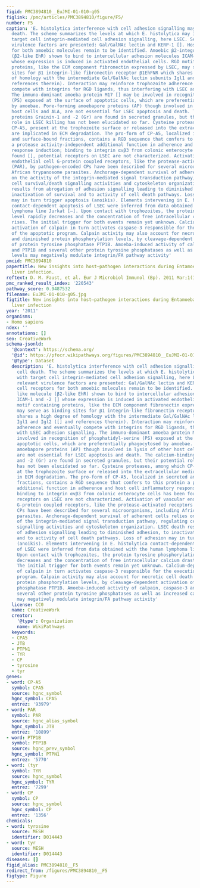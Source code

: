 ```yaml
---
figid: PMC3894810__EuJMI-01-010-g05
figlink: /pmc/articles/PMC3894810/figure/F5/
number: F5
caption: 'E. histolytica interference with cell adhesion signalling may induce cell
  death. The scheme summarizes the levels at which E. histolytica may interfere with
  target cell integrin-mediated cell adhesion signalling, here LSEC. Several relevant
  virulence factors are presented: Gal/GalNAc lectin and KERP-1 []. Host cell receptors
  for both amoebic molecules remain to be identified. Amoebic β2-integrin like molecule
  (β2-like EhR) shown to bind to intercellular adhesion molecules ICAM-1 and -2 []
  whose expression is induced in activated endothelial cells. RGD motif containing
  proteins, like the ECM component fibronectin expressed by LSEC, may serve as binding
  sites for β1 integrin-like fibronectin receptor β1EhFNR which shares a high degree
  of homology with the intermediate Gal/GalNAc lectin subunits Igl1 and Igl2 ([] and
  references therein). Interaction may reinforce trophozoite adherence and eventually
  compete with integrins for RGD ligands, thus interfering with LSEC adhesion signalling.
  The immuno-dominant amoeba protein M17 [] may be involved in recognition of phosphatidyl-serine
  (PS) exposed at the surface of apoptotic cells, which are preferentially phagocytosed
  by amoebae. Pore-forming amoebapore proteins (AP) though involved in lysis of other
  host cells and ALA, are not essential for LSEC apoptosis and death. The calcium-binding
  proteins Grainin-1 and -2 (Gr) are found in secreted granules, but their potential
  role in LSEC killing has not been elucidated so far. Cysteine proteases, among which
  CP-A5, present at the trophozoite surface or released into the extracellular medium,
  are implicated in ECM degradation. The pro-form of CP-A5, localized in secreted
  and surface-bound fractions, contains a RGD sequence that confers to this protein
  a protease activity-independent additional function in adherence and host cell inflammatory
  response induction; binding to integrin αvβ3 from colonic enterocyte cells has been
  found [], potential receptors on LSEC are not characterized. Activation of vascular
  endothelial cell G-protein coupled receptors, like the protease-activated receptors
  (PAR), by pathogen-encoded CPs have been described for several microorganisms, including
  African trypanosome parasites. Anchorage-dependent survival of adherent cells relies
  on the activity of the integrin-mediated signal transduction pathway, regulating
  cell survival/death signalling activities and cytoskeleton organization. LSEC death
  results from abrogation of adhesion signalling leading to diminished adhesion, to
  inactivation of survival and to activity of cell death pathways. Loss of adhesion
  may in turn trigger apoptosis (anoikis). Elements intervening in E. histolytica
  contact-dependent apoptosis of LSEC were inferred from data obtained with the human
  lymphoma line Jurkat [–]. Upon contact with trophozoites, the protein tyrosine phosphorylation
  level rapidly decreases and the concentration of free intracellular calcium drastically
  rises. The initial trigger for both events remain yet unknown. Calcium-dependent
  activation of calpain in turn activates caspase-3 responsible for the execution
  of the apoptotic program. Calpain activity may also account for necrotic cell death
  and diminished protein phosphorylation levels, by cleavage-dependent activation
  of protein tyrosine phosphatase PTP1B. Amoeba-induced activity of calpain, caspase-3
  and PTP1B and several other protein tyrosine phosphatases as well as increased calcium
  levels may negatively modulate integrin/FA pathway activity'
pmcid: PMC3894810
papertitle: New insights into host–pathogen interactions during Entamoeba histolytica
  liver infection.
reftext: D. M. Faust, et al. Eur J Microbiol Immunol (Bp). 2011 Mar;1(1):10-18.
pmc_ranked_result_index: '220543'
pathway_score: 0.9487532
filename: EuJMI-01-010-g05.jpg
figtitle: New insights into host–pathogen interactions during Entamoeba histolytica
  liver infection
year: '2011'
organisms:
- Homo sapiens
ndex: ''
annotations: []
seo: CreativeWork
schema-jsonld:
  '@context': https://schema.org/
  '@id': https://pfocr.wikipathways.org/figures/PMC3894810__EuJMI-01-010-g05.html
  '@type': Dataset
  description: 'E. histolytica interference with cell adhesion signalling may induce
    cell death. The scheme summarizes the levels at which E. histolytica may interfere
    with target cell integrin-mediated cell adhesion signalling, here LSEC. Several
    relevant virulence factors are presented: Gal/GalNAc lectin and KERP-1 []. Host
    cell receptors for both amoebic molecules remain to be identified. Amoebic β2-integrin
    like molecule (β2-like EhR) shown to bind to intercellular adhesion molecules
    ICAM-1 and -2 [] whose expression is induced in activated endothelial cells. RGD
    motif containing proteins, like the ECM component fibronectin expressed by LSEC,
    may serve as binding sites for β1 integrin-like fibronectin receptor β1EhFNR which
    shares a high degree of homology with the intermediate Gal/GalNAc lectin subunits
    Igl1 and Igl2 ([] and references therein). Interaction may reinforce trophozoite
    adherence and eventually compete with integrins for RGD ligands, thus interfering
    with LSEC adhesion signalling. The immuno-dominant amoeba protein M17 [] may be
    involved in recognition of phosphatidyl-serine (PS) exposed at the surface of
    apoptotic cells, which are preferentially phagocytosed by amoebae. Pore-forming
    amoebapore proteins (AP) though involved in lysis of other host cells and ALA,
    are not essential for LSEC apoptosis and death. The calcium-binding proteins Grainin-1
    and -2 (Gr) are found in secreted granules, but their potential role in LSEC killing
    has not been elucidated so far. Cysteine proteases, among which CP-A5, present
    at the trophozoite surface or released into the extracellular medium, are implicated
    in ECM degradation. The pro-form of CP-A5, localized in secreted and surface-bound
    fractions, contains a RGD sequence that confers to this protein a protease activity-independent
    additional function in adherence and host cell inflammatory response induction;
    binding to integrin αvβ3 from colonic enterocyte cells has been found [], potential
    receptors on LSEC are not characterized. Activation of vascular endothelial cell
    G-protein coupled receptors, like the protease-activated receptors (PAR), by pathogen-encoded
    CPs have been described for several microorganisms, including African trypanosome
    parasites. Anchorage-dependent survival of adherent cells relies on the activity
    of the integrin-mediated signal transduction pathway, regulating cell survival/death
    signalling activities and cytoskeleton organization. LSEC death results from abrogation
    of adhesion signalling leading to diminished adhesion, to inactivation of survival
    and to activity of cell death pathways. Loss of adhesion may in turn trigger apoptosis
    (anoikis). Elements intervening in E. histolytica contact-dependent apoptosis
    of LSEC were inferred from data obtained with the human lymphoma line Jurkat [–].
    Upon contact with trophozoites, the protein tyrosine phosphorylation level rapidly
    decreases and the concentration of free intracellular calcium drastically rises.
    The initial trigger for both events remain yet unknown. Calcium-dependent activation
    of calpain in turn activates caspase-3 responsible for the execution of the apoptotic
    program. Calpain activity may also account for necrotic cell death and diminished
    protein phosphorylation levels, by cleavage-dependent activation of protein tyrosine
    phosphatase PTP1B. Amoeba-induced activity of calpain, caspase-3 and PTP1B and
    several other protein tyrosine phosphatases as well as increased calcium levels
    may negatively modulate integrin/FA pathway activity'
  license: CC0
  name: CreativeWork
  creator:
    '@type': Organization
    name: WikiPathways
  keywords:
  - CPA5
  - JTB
  - PTPN1
  - TYR
  - CP
  - tyrosine
  - tyr
genes:
- word: CP-A5
  symbol: CPA5
  source: hgnc_symbol
  hgnc_symbol: CPA5
  entrez: '93979'
- word: PAR
  symbol: PAR
  source: hgnc_alias_symbol
  hgnc_symbol: JTB
  entrez: '10899'
- word: PTP1B
  symbol: PTP1B
  source: hgnc_prev_symbol
  hgnc_symbol: PTPN1
  entrez: '5770'
- word: (tyr
  symbol: TYR
  source: hgnc_symbol
  hgnc_symbol: TYR
  entrez: '7299'
- word: CP
  symbol: CP
  source: hgnc_symbol
  hgnc_symbol: CP
  entrez: '1356'
chemicals:
- word: tyrosine
  source: MESH
  identifier: D014443
- word: tyr
  source: MESH
  identifier: D014443
diseases: []
figid_alias: PMC3894810__F5
redirect_from: /figures/PMC3894810__F5
figtype: Figure
---
```

